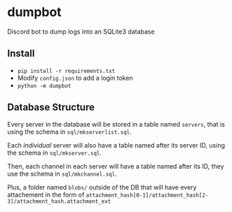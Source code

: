 # dumpbot
Discord bot to dump logs into an SQLite3 database

## Install
 * `pip install -r requirements.txt`
 * Modify `config.json` to add a login token
 * `python -m dumpbot`

## Database Structure
Every server in the database will be stored in a table named `servers`,
that is using the schema in `sql/mkserverlist.sql`.

Each *individual* server will also have a table named after its server ID,
using the schema in `sql/mkserver.sql`.

Then, each channel in each server will have a table named after its ID, they
use the schema in `sql/mkchannel.sql`.

Plus, a folder named `blobs/` outside of the DB that will have every attachement in the form of
`attachment_hash[0-1]/attachment_hash[2-3]/attachment_hash.attachment_ext`

